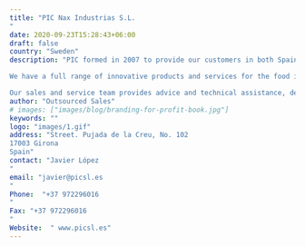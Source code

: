 ```yaml
---
title: "PIC Nax Industrias S.L.
"
date: 2020-09-23T15:28:43+06:00
draft: false
country: "Sweden"
description: "PIC formed in 2007 to provide our customers in both Spain and Portugal, the best technological solutions applied to the increasingly demanding production processes. We have focused our business on the important Meat, Fish and Cheese Production markets, but also have an interest in processed meal production.

We have a full range of innovative products and services for the food industry markets we serve. Our business is the sale and distribution of equipment manufactured by top companies worldwide, specializing in the different stages of each process, seeking the highest performance and productivity.

Our sales and service team provides advice and technical assistance, designed to guide our customers to purchase the product that best suits your needs and ensure timely and efficient customer service."
author: "Outsourced Sales"
# images: ["images/blog/branding-for-profit-book.jpg"]
keywords: ""
logo: "images/1.gif"
address: "Street. Pujada de la Creu, No. 102
17003 Girona
Spain"
contact: "Javier López
"
email: "javier@picsl.es
"
Phone:  "+37 972296016
"
Fax: "+37 972296016
​​​​​​​"
Website:  "	www.picsl.es"
---
```


